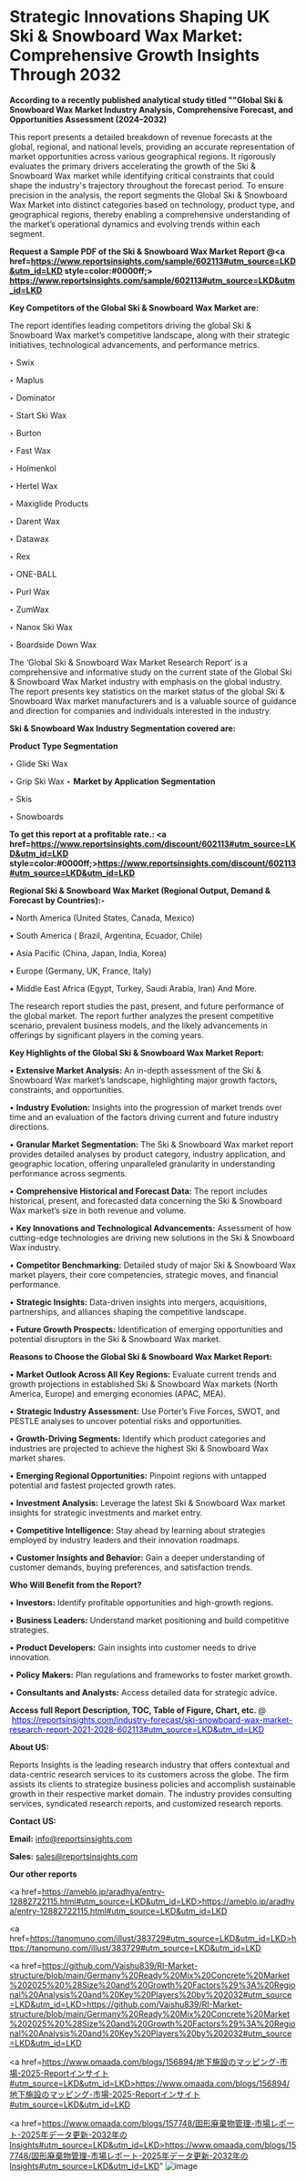 # Strategic Innovations Shaping UK Ski & Snowboard Wax Market: Comprehensive Growth Insights Through 2032

<strong>According to a recently published analytical study titled ""Global Ski & Snowboard Wax Market Industry Analysis, Comprehensive Forecast, and Opportunities Assessment (2024–2032)</strong>

This report presents a detailed breakdown of revenue forecasts at the global, regional, and national levels, providing an accurate representation of market opportunities across various geographical regions. It rigorously evaluates the primary drivers accelerating the growth of the Ski & Snowboard Wax market while identifying critical constraints that could shape the industry's trajectory throughout the forecast period. To ensure precision in the analysis, the report segments the Global Ski & Snowboard Wax Market into distinct categories based on technology, product type, and geographical regions, thereby enabling a comprehensive understanding of the market’s operational dynamics and evolving trends within each segment.

<strong>Request a Sample PDF of the Ski & Snowboard Wax Market Report </strong><strong>@<a href=https://www.reportsinsights.com/sample/602113#utm_source=LKD&utm_id=LKD style=color:#0000ff;> https://www.reportsinsights.com/sample/602113#utm_source=LKD&utm_id=LKD</a></strong></font>

<strong>Key Competitors of the Global Ski & Snowboard Wax Market are:</strong>

The report identifies leading competitors driving the global Ski & Snowboard Wax market’s competitive landscape, along with their strategic initiatives, technological advancements, and performance metrics.

‣ Swix

‣ Maplus

‣ Dominator

‣ Start Ski Wax

‣ Burton

‣ Fast Wax

‣ Holmenkol

‣ Hertel Wax

‣ Maxiglide Products

‣ Darent Wax

‣ Datawax

‣ Rex

‣ ONE-BALL

‣ Purl Wax

‣ ZumWax

‣ Nanox Ski Wax

‣ Boardside Down Wax

The ‘Global Ski & Snowboard Wax Market Research Report’ is a comprehensive and informative study on the current state of the Global Ski & Snowboard Wax Market industry with emphasis on the global industry. The report presents key statistics on the market status of the global Ski & Snowboard Wax market manufacturers and is a valuable source of guidance and direction for companies and individuals interested in the industry.

<strong>Ski & Snowboard Wax Industry Segmentation covered are:</strong>

<strong>Product Type Segmentation</strong>

‣ Glide Ski Wax

‣ Grip Ski Wax
‣ 
<strong>Market by Application Segmentation</strong>

‣ Skis

‣ Snowboards

<strong>To get this report at a profitable rate.: <a href=https://www.reportsinsights.com/discount/602113#utm_source=LKD&utm_id=LKD style=color:#0000ff;>https://www.reportsinsights.com/discount/602113#utm_source=LKD&utm_id=LKD</a></strong></font>

<strong>Regional Ski & Snowboard Wax Market (Regional Output, Demand &amp; Forecast by Countries):-</strong>

• North America (United States, Canada, Mexico)

• South America ( Brazil, Argentina, Ecuador, Chile)

• Asia Pacific (China, Japan, India, Korea)

• Europe (Germany, UK, France, Italy)

• Middle East Africa (Egypt, Turkey, Saudi Arabia, Iran) And More.

The research report studies the past, present, and future performance of the global market. The report further analyzes the present competitive scenario, prevalent business models, and the likely advancements in offerings by significant players in the coming years.

<strong>Key Highlights of the Global Ski & Snowboard Wax Market Report:</strong>

• <strong>Extensive Market Analysis:</strong> An in-depth assessment of the Ski & Snowboard Wax market’s landscape, highlighting major growth factors, constraints, and opportunities.

• <strong>Industry Evolution:</strong> Insights into the progression of market trends over time and an evaluation of the factors driving current and future industry directions.

• <strong>Granular Market Segmentation:</strong> The Ski & Snowboard Wax market report provides detailed analyses by product category, industry application, and geographic location, offering unparalleled granularity in understanding performance across segments.

• <strong>Comprehensive Historical and Forecast Data:</strong> The report includes historical, present, and forecasted data concerning the Ski & Snowboard Wax market’s size in both revenue and volume.

• <strong>Key Innovations and Technological Advancements:</strong> Assessment of how cutting-edge technologies are driving new solutions in the Ski & Snowboard Wax industry.

• <strong>Competitor Benchmarking:</strong> Detailed study of major Ski & Snowboard Wax market players, their core competencies, strategic moves, and financial performance.

• <strong>Strategic Insights:</strong> Data-driven insights into mergers, acquisitions, partnerships, and alliances shaping the competitive landscape.

• <strong>Future Growth Prospects:</strong> Identification of emerging opportunities and potential disruptors in the Ski & Snowboard Wax market.

<strong>Reasons to Choose the Global Ski & Snowboard Wax Market Report:</strong>

• <strong>Market Outlook Across All Key Regions:</strong> Evaluate current trends and growth projections in established Ski & Snowboard Wax markets (North America, Europe) and emerging economies (APAC, MEA).

• <strong>Strategic Industry Assessment:</strong> Use Porter’s Five Forces, SWOT, and PESTLE analyses to uncover potential risks and opportunities.

• <strong>Growth-Driving Segments:</strong> Identify which product categories and industries are projected to achieve the highest Ski & Snowboard Wax market shares.

• <strong>Emerging Regional Opportunities:</strong> Pinpoint regions with untapped potential and fastest projected growth rates.

• <strong>Investment Analysis:</strong> Leverage the latest Ski & Snowboard Wax market insights for strategic investments and market entry.

• <strong>Competitive Intelligence:</strong> Stay ahead by learning about strategies employed by industry leaders and their innovation roadmaps.

• <strong>Customer Insights and Behavior:</strong> Gain a deeper understanding of customer demands, buying preferences, and satisfaction trends.

<strong>Who Will Benefit from the Report?</strong>

• <strong>Investors:</strong> Identify profitable opportunities and high-growth regions.

• <strong>Business Leaders:</strong> Understand market positioning and build competitive strategies.

• <strong>Product Developers:</strong> Gain insights into customer needs to drive innovation.

• <strong>Policy Makers:</strong> Plan regulations and frameworks to foster market growth.

• <strong>Consultants and Analysts:</strong> Access detailed data for strategic advice.
</ul>
<strong>Access full Report Description, TOC, Table of Figure, Chart, etc. </strong>@  <a href=https://reportsinsights.com/industry-forecast/ski-snowboard-wax-market-research-report-2021-2028-602113#utm_source=LKD&utm_id=LKD style=color:#0000ff;>https://reportsinsights.com/industry-forecast/ski-snowboard-wax-market-research-report-2021-2028-602113#utm_source=LKD&utm_id=LKD</a></font>

<strong><strong>About US</strong>:</strong>

Reports Insights is the leading research industry that offers contextual and data-centric research services to its customers across the globe. The firm assists its clients to strategize business policies and accomplish sustainable growth in their respective market domain. The industry provides consulting services, syndicated research reports, and customized research reports.

<strong>Contact US:</strong>

<p class=""""><b>Email:</b> <a href=mailto:info@reportsinsights.com>info@reportsinsights.com</a></p>
<p class=""""><b>Sales:</b> <a href=mailto:sales@reportsinsights.com>sales@reportsinsights.com</a></p>

<strong>Our other reports</strong>

<a href=https://ameblo.jp/aradhya/entry-12882722115.html#utm_source=LKD&utm_id=LKD>https://ameblo.jp/aradhya/entry-12882722115.html#utm_source=LKD&utm_id=LKD</a>

<a href=https://tanomuno.com/illust/383729#utm_source=LKD&utm_id=LKD>https://tanomuno.com/illust/383729#utm_source=LKD&utm_id=LKD</a>

<a href=https://github.com/Vaishu839/RI-Market-structure/blob/main/Germany%20Ready%20Mix%20Concrete%20Market%202025%20%28Size%20and%20Growth%20Factors%29%3A%20Regional%20Analysis%20and%20Key%20Players%20by%202032#utm_source=LKD&utm_id=LKD>https://github.com/Vaishu839/RI-Market-structure/blob/main/Germany%20Ready%20Mix%20Concrete%20Market%202025%20%28Size%20and%20Growth%20Factors%29%3A%20Regional%20Analysis%20and%20Key%20Players%20by%202032#utm_source=LKD&utm_id=LKD</a>

<a href=https://www.omaada.com/blogs/156894/地下施設のマッピング-市場-2025-Reportインサイト#utm_source=LKD&utm_id=LKD>https://www.omaada.com/blogs/156894/地下施設のマッピング-市場-2025-Reportインサイト#utm_source=LKD&utm_id=LKD</a>

<a href=https://www.omaada.com/blogs/157748/固形廃棄物管理-市場レポート-2025年データ更新-2032年のInsights#utm_source=LKD&utm_id=LKD>https://www.omaada.com/blogs/157748/固形廃棄物管理-市場レポート-2025年データ更新-2032年のInsights#utm_source=LKD&utm_id=LKD</a>"
![image](https://github.com/user-attachments/assets/b1a1d259-1cad-484b-baa1-96e021177b20)

